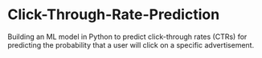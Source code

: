 # Click-Through-Rate-Prediction

Building an ML model in Python to predict click-through rates (CTRs) for predicting the probability that a user will click on a specific advertisement.
